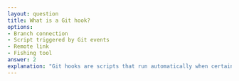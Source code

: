```yaml
---
layout: question
title: What is a Git hook?
options:
- Branch connection
- Script triggered by Git events
- Remote link
- Fishing tool
answer: 2
explanation: "Git hooks are scripts that run automatically when certain Git events occur, like committing or pushing."
---
```



